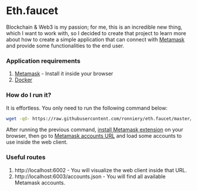 # Eth.faucet

Blockchain & Web3 is my passion; for me, this is an incredible new thing, which I want to work with, so I decided to create that project to learn more about how to create a simple application that can connect with [Metamask](https://metamask.io/) and provide some functionalities to the end user.

### Application requirements

1. [Metamask](https://metamask.io/download/) - Install it inside your browser
2. [Docker](https://docs.docker.com/get-docker/)

### How do I run it?

It is effortless. You only need to run the following command below:

```bash
wget -qO- https://raw.githubusercontent.com/ronniery/eth.faucet/master/install.sh | bash
```

After running the previous command, [install Metamask extension](https://metamask.io/download/) on your browser, then go to [Metamask accounts URL](http://localhost:6003/accounts.json) and load some accounts to use inside the web client.

### Useful routes

1. http://localhost:6002 - You will visualize the web client inside that URL.
2. http://localhost:6003/accounts.json - You will find all available Metamask accounts.
